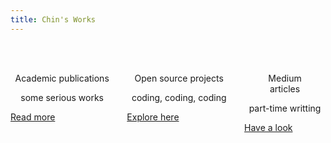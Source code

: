 ```yaml
---
title: Chin's Works
---
```


<div class="columns">
  <div class="column">
    <div class="card">
      <div class="card-content">
        <p style="font-size:48px;" align="center"><span class="typcn typcn-pen"></span></p>
        <p class="title" align="center">Academic publications</p>
        <p class="subtitle" align="center">some serious works</p>
      </div>
      <footer class="card-footer"><p class="card-footer-item"><a href="#/publications">Read more</a></p></footer>
    </div>
  </div>
  <div class="column">
    <div class="card">
      <div class="card-content">
        <p style="font-size:48px;" align="center"><span class="typcn typcn-social-github"></span></p>
        <p class="title" align="center"> Open source projects</p>
        <p class="subtitle" align="center">coding, coding, coding</p>
      </div>
      <footer class="card-footer"><p class="card-footer-item"><a href="#/open_projects">Explore here</a></p></footer>
    </div>
  </div>
  <div class="column">
    <div class="card">
      <div class="card-content">
        <p style="font-size:48px;" align="center"><span class="typcn typcn-lightbulb"></span></p>
        <p class="title" align="center">Medium<br />articles</p>
        <p class="subtitle" align="center">part-time writting</p>
      </div>
      <footer class="card-footer"><p class="card-footer-item"><a href="./#/pages/medium">Have a look</a></p></footer>
    </div>
  </div>
</div>


